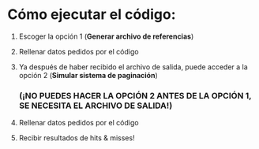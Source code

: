 # Cómo ejecutar el código:
1. Escoger la opción 1 (**Generar archivo de referencias**)
2. Rellenar datos pedidos por el código
3. Ya después de haber recibido el archivo de salida, puede acceder a la opción 2 (**Simular sistema de paginación**)

   ### (**¡NO PUEDES HACER LA OPCIÓN 2 ANTES DE LA OPCIÓN 1, SE NECESITA EL ARCHIVO DE SALIDA!**)
4. Rellenar datos pedidos por el código
5. Recibir resultados de hits & misses!
